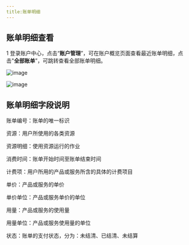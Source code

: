 ```yaml
---
title:账单明细
---
```


## 账单明细查看

1 登录账户中心，点击“**账户管理**”，可在账户概览页面查看最近账单明细，点击"**全部账单**”，可跳转查看全部账单明细。

![image](https://starwhale-examples.oss-cn-beijing.aliyuncs.com/docs/account-and-billing/bills/bills.jpg)

![image](https://starwhale-examples.oss-cn-beijing.aliyuncs.com/docs/account-and-billing/bills/all-bills.jpg)

## 账单明细字段说明

账单编号：账单的唯一标识

资源：用户所使用的各类资源

资源明细：使用资源运行的作业

消费时间：账单开始时间至账单结束时间

计费项：用户所用的产品或服务所含的具体的计费项目

单价：产品或服务的单价

单价单位：产品或服务单价的单位

用量：产品或服务的使用量

用量单位：产品或服务使用量的单位

状态：账单的支付状态，分为：未结清、已结清、未结算
